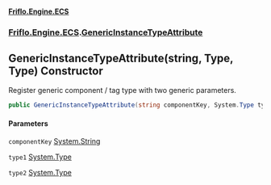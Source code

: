 #### [Friflo.Engine.ECS](index.md 'index')
### [Friflo.Engine.ECS](Friflo.Engine.ECS.md 'Friflo.Engine.ECS').[GenericInstanceTypeAttribute](GenericInstanceTypeAttribute.md 'Friflo.Engine.ECS.GenericInstanceTypeAttribute')

## GenericInstanceTypeAttribute(string, Type, Type) Constructor

Register generic component / tag type with two generic parameters.

```csharp
public GenericInstanceTypeAttribute(string componentKey, System.Type type1, System.Type type2);
```
#### Parameters

<a name='Friflo.Engine.ECS.GenericInstanceTypeAttribute.GenericInstanceTypeAttribute(string,System.Type,System.Type).componentKey'></a>

`componentKey` [System.String](https://docs.microsoft.com/en-us/dotnet/api/System.String 'System.String')

<a name='Friflo.Engine.ECS.GenericInstanceTypeAttribute.GenericInstanceTypeAttribute(string,System.Type,System.Type).type1'></a>

`type1` [System.Type](https://docs.microsoft.com/en-us/dotnet/api/System.Type 'System.Type')

<a name='Friflo.Engine.ECS.GenericInstanceTypeAttribute.GenericInstanceTypeAttribute(string,System.Type,System.Type).type2'></a>

`type2` [System.Type](https://docs.microsoft.com/en-us/dotnet/api/System.Type 'System.Type')